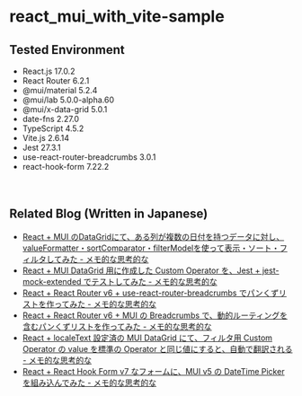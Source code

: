# react_mui_with_vite-sample

## Tested Environment

- React.js 17.0.2
- React Router 6.2.1
- @mui/material 5.2.4
- @mui/lab 5.0.0-alpha.60
- @mui/x-data-grid 5.0.1
- date-fns 2.27.0
- TypeScript 4.5.2
- Vite.js 2.6.14
- Jest 27.3.1
- use-react-router-breadcrumbs 3.0.1
- react-hook-form 7.22.2

　  
## Related Blog (Written in Japanese)

- [React + MUI のDataGridにて、ある列が複数の日付を持つデータに対し、valueFormatter・sortComparator・filterModelを使って表示・ソート・フィルタしてみた - メモ的な思考的な](https://thinkami.hatenablog.com/entry/2021/11/08/230531)
- [React + MUI DataGrid 用に作成した Custom Operator を、Jest + jest-mock-extended でテストしてみた - メモ的な思考的な](https://thinkami.hatenablog.com/entry/2021/11/27/233424)
- [React + React Router v6 + use-react-router-breadcrumbs でパンくずリストを作ってみた - メモ的な思考的な](https://thinkami.hatenablog.com/entry/2021/12/02/232844)
- [React + React Router v6 + MUI の Breadcrumbs で、動的ルーティングを含むパンくずリストを作ってみた - メモ的な思考的な](https://thinkami.hatenablog.com/entry/2021/12/04/230517)
- [React + localeText 設定済の MUI DataGrid にて、フィルタ用 Custom Operator の value を標準の Operator と同じ値にすると、自動で翻訳される - メモ的な思考的な](https://thinkami.hatenablog.com/entry/2021/12/08/231851)
- [React + React Hook Form v7 なフォームに、MUI v5 の DateTime Picker を組み込んでみた - メモ的な思考的な](https://thinkami.hatenablog.com/entry/2021/12/19/231900)
